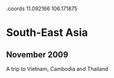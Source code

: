 .coords 11.092166 106.171875

# South-East Asia
## November 2009

A trip to Vietnam, Cambodia and Thailand
